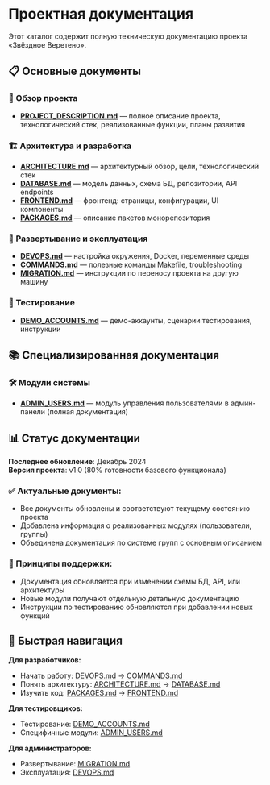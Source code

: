 # Проектная документация

Этот каталог содержит полную техническую документацию проекта «Звёздное Веретено».

## 📋 Основные документы

### 🎯 Обзор проекта
- **[PROJECT_DESCRIPTION.md](./PROJECT_DESCRIPTION.md)** — полное описание проекта, технологический стек, реализованные функции, планы развития

### 🏗️ Архитектура и разработка
- **[ARCHITECTURE.md](./ARCHITECTURE.md)** — архитектурный обзор, цели, технологический стек
- **[DATABASE.md](./DATABASE.md)** — модель данных, схема БД, репозитории, API endpoints
- **[FRONTEND.md](./FRONTEND.md)** — фронтенд: страницы, конфигурации, UI компоненты
- **[PACKAGES.md](./PACKAGES.md)** — описание пакетов монорепозитория

### 🚀 Развертывание и эксплуатация  
- **[DEVOPS.md](./DEVOPS.md)** — настройка окружения, Docker, переменные среды
- **[COMMANDS.md](./COMMANDS.md)** — полезные команды Makefile, troubleshooting
- **[MIGRATION.md](./MIGRATION.md)** — инструкции по переносу проекта на другую машину

### 🧪 Тестирование
- **[DEMO_ACCOUNTS.md](./DEMO_ACCOUNTS.md)** — демо-аккаунты, сценарии тестирования, инструкции

## 📚 Специализированная документация

### 🛠️ Модули системы
- **[ADMIN_USERS.md](./ADMIN_USERS.md)** — модуль управления пользователями в админ-панели (полная документация)

## 📊 Статус документации

**Последнее обновление**: Декабрь 2024  
**Версия проекта**: v1.0 (80% готовности базового функционала)

### ✅ Актуальные документы:
- Все документы обновлены и соответствуют текущему состоянию проекта
- Добавлена информация о реализованных модулях (пользователи, группы)
- Объединена документация по системе групп с основным описанием

### 🔄 Принципы поддержки:
- Документация обновляется при изменении схемы БД, API, или архитектуры
- Новые модули получают отдельную детальную документацию
- Инструкции по тестированию обновляются при добавлении новых функций

## 🎯 Быстрая навигация

**Для разработчиков:**
- Начать работу: [DEVOPS.md](./DEVOPS.md) → [COMMANDS.md](./COMMANDS.md)
- Понять архитектуру: [ARCHITECTURE.md](./ARCHITECTURE.md) → [DATABASE.md](./DATABASE.md)
- Изучить код: [PACKAGES.md](./PACKAGES.md) → [FRONTEND.md](./FRONTEND.md)

**Для тестировщиков:**
- Тестирование: [DEMO_ACCOUNTS.md](./DEMO_ACCOUNTS.md)
- Специфичные модули: [ADMIN_USERS.md](./ADMIN_USERS.md)

**Для администраторов:**
- Развертывание: [MIGRATION.md](./MIGRATION.md)
- Эксплуатация: [DEVOPS.md](./DEVOPS.md)


